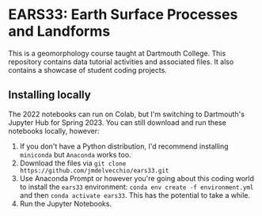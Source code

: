 # EARS33: Earth Surface Processes and Landforms
This is a geomorphology course taught at Dartmouth College. This repository contains data tutorial activities and associated files. It also contains a showcase of student coding projects. 

## Installing locally 
The 2022 notebooks can run on Colab, but I'm switching to Dartmouth's Jupyter Hub for Spring 2023. You can still download and run these notebooks locally, however:
1. If you don't have a Python distribution, I'd recommend installing `miniconda` but `Anaconda` works too. 
2. Download the files via `git clone https://github.com/jmdelvecchio/ears33.git`
3. Use Anaconda Prompt or however you're going about this coding world to install the `ears33` environment: `conda env create -f environment.yml` and then `conda activate ears33`. This has the potential to take a while. 
4. Run the Jupyter Notebooks. 